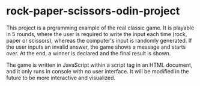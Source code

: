 # rock-paper-scissors-odin-project
This project is a prgramming example of the real classic game. It is playable in 5 rounds, where the user is required to write the input each time (rock, paper or scissors), whereas the computer's input is randomly generated. If the user inputs an invalid answer, the game shows a message and starts over. At the end, a winner is declared and the final result is shown. 

The game is written in JavaScript within a script tag in an HTML document, and it only runs in console with no user interface. It will be modified in the future to be more interactive and visualized.
